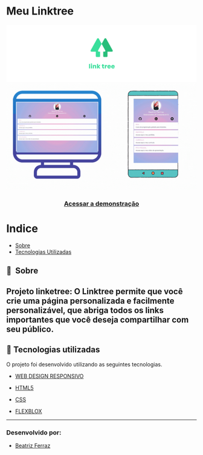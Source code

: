 # Meu Linktree

![alt text](img/logolinketree.png)
![Cadatro](img/prototipo.gif)

<h3 align="center">
    <a href="https://bea-ferraz.github.io/linktree/">Acessar a demonstração</a>
<h3 >

# Indice

- [Sobre](#-sobre)
- [Tecnologias Utilizadas](#-tecnologias-utilizadas)

## 🔖&nbsp; Sobre

Projeto **linketree**: O Linktree permite que você crie uma página personalizada e facilmente personalizável, que abriga todos os links importantes que você deseja compartilhar com seu público. 
---

## 🚀 Tecnologias utilizadas

O projeto foi desenvolvido utilizando as seguintes tecnologias.


- [WEB DESIGN RESPONSIVO](https://developer.mozilla.org/pt-BR/docs/Learn/CSS/CSS_layout/Flexbox)

- [HTML5](https://www.w3schools.com/html/)

- [CSS](https://www.w3schools.com/css/)

- [FLEXBLOX](https://developer.mozilla.org/pt-BR/docs/Learn/CSS/CSS_layout/Flexbox)



---
### Desenvolvido por:
* [Beatriz Ferraz](https://github.com/bea-ferraz)

